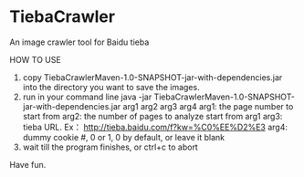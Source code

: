 TiebaCrawler
============

An image crawler tool for Baidu tieba


HOW TO USE
1. copy TiebaCrawlerMaven-1.0-SNAPSHOT-jar-with-dependencies.jar into the directory you want to save the images.
2. run in your command line
java -jar TiebaCrawlerMaven-1.0-SNAPSHOT-jar-with-dependencies.jar arg1 arg2 arg3 arg4
arg1: the page number to start from
arg2: the number of pages to analyze start from arg1
arg3: tieba URL. Ex： http://tieba.baidu.com/f?kw=%C0%EE%D2%E3
arg4: dummy cookie #, 0 or 1, 0 by default, or leave it blank
3. wait till the program finishes, or ctrl+c to abort

Have fun.
